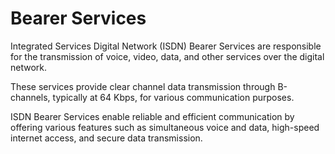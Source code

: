 # Bearer Services

Integrated Services Digital Network (ISDN) Bearer Services are responsible for the transmission of voice, video, data, and other services over the digital network.&#x20;

These services provide clear channel data transmission through B-channels, typically at 64 Kbps, for various communication purposes.&#x20;

ISDN Bearer Services enable reliable and efficient communication by offering various features such as simultaneous voice and data, high-speed internet access, and secure data transmission.
